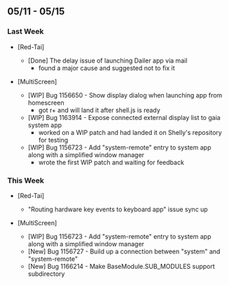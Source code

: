 ## 05/11 - 05/15 ##

### Last Week ###

* [Red-Tai]
    - [Done] The delay issue of launching Dailer app via mail
        - found a major cause and suggested not to fix it

* [MultiScreen]
    - [WIP] Bug 1156650 - Show display dialog when launching app from homescreen
        - got r+ and will land it after shell.js is ready
    - [WIP] Bug 1163914 - Expose connected external display list to gaia system app
        - worked on a WIP patch and had landed it on Shelly's repository for testing
    - [WIP] Bug 1156723 - Add "system-remote" entry to system app along with a simplified window manager
        - wrote the first WIP patch and waiting for feedback

### This Week ###

* [Red-Tai]
    - "Routing hardware key events to keyboard app" issue sync up

* [MultiScreen]
    - [WIP] Bug 1156723 - Add "system-remote" entry to system app along with a simplified window manager
    - [New] Bug 1156727 - Build up a connection between "system" and "system-remote"
    - [New] Bug 1166214 - Make BaseModule.SUB_MODULES support subdirectory
